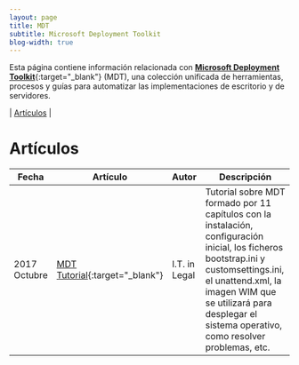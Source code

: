 ```yaml
---
layout: page
title: MDT
subtitle: Microsoft Deployment Toolkit
blog-width: true
---
```


Esta página contiene información relacionada con [**Microsoft Deployment Toolkit**](https://docs.microsoft.com/en-us/mem/configmgr/mdt/){:target="_blank"} (MDT), una colección unificada de herramientas, procesos y guías para automatizar las implementaciones de escritorio y de servidores.

| [Artículos](#posts) |

# <a name="posts">Artículos

| Fecha | Artículo | Autor | Descripción |
| --- | --- | --- | --- |
| 2017 Octubre | [MDT Tutorial](https://itinlegal.wordpress.com/2017/10/07/mdt-tutorial-prologue/){:target="_blank"} | I.T. in Legal | Tutorial sobre MDT formado por 11 capítulos con la instalación, configuración inicial, los ficheros bootstrap.ini y customsettings.ini, el unattend.xml, la imagen WIM que se utilizará para desplegar el sistema operativo, como resolver problemas, etc. |
